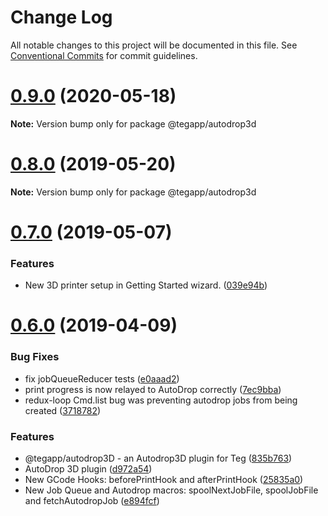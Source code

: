 # Change Log

All notable changes to this project will be documented in this file.
See [Conventional Commits](https://conventionalcommits.org) for commit guidelines.

# [0.9.0](https://github.com/teg/teg/compare/v0.8.0...v0.9.0) (2020-05-18)

**Note:** Version bump only for package @tegapp/autodrop3d





# [0.8.0](https://github.com/teg/teg/compare/v0.7.0...v0.8.0) (2019-05-20)

**Note:** Version bump only for package @tegapp/autodrop3d





# [0.7.0](https://github.com/teg/teg/compare/v0.6.0...v0.7.0) (2019-05-07)


### Features

* New 3D printer setup in Getting Started wizard. ([039e94b](https://github.com/teg/teg/commit/039e94b))





# [0.6.0](https://github.com/teg/teg/compare/v0.5.10...v0.6.0) (2019-04-09)


### Bug Fixes

* fix jobQueueReducer tests ([e0aaad2](https://github.com/teg/teg/commit/e0aaad2))
* print progress is now relayed to AutoDrop correctly ([7ec9bba](https://github.com/teg/teg/commit/7ec9bba))
* redux-loop Cmd.list bug was preventing autodrop jobs from being created ([3718782](https://github.com/teg/teg/commit/3718782))


### Features

* @tegapp/autodrop3D - an Autodrop3D plugin for Teg ([835b763](https://github.com/teg/teg/commit/835b763))
* AutoDrop 3D plugin ([d972a54](https://github.com/teg/teg/commit/d972a54))
* New GCode Hooks: beforePrintHook and afterPrintHook ([25835a0](https://github.com/teg/teg/commit/25835a0))
* New Job Queue and Autodrop macros: spoolNextJobFile, spoolJobFile and fetchAutodropJob ([e894fcf](https://github.com/teg/teg/commit/e894fcf))
